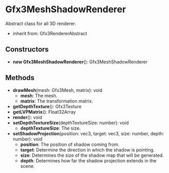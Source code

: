 # Gfx3MeshShadowRenderer

Abstract class for all 3D renderer.
- inherit from: Gfx3RendererAbstract
## Constructors
* **new Gfx3MeshShadowRenderer**(): Gfx3MeshShadowRenderer   
## Methods
* **drawMesh**(mesh: Gfx3Mesh, matrix): void   
  * **mesh**: The mesh.
  * **matrix**: The transformation matrix.
* **getDepthTexture**(): Gfx3Texture   
* **getLVPMatrix**(): Float32Array   
* **render**(): void   
* **setDepthTextureSize**(depthTextureSize: number): void   
  * **depthTextureSize**: The size.
* **setShadowProjection**(position: vec3, target: vec3, size: number, depth: number): void   
  * **position**: The position of shadow coming from.
  * **target**: Determine the direction in which the shadow is pointing.
  * **size**: Determines the size of the shadow map that will be generated.
  * **depth**: Determines how far the shadow projection extends in the scene.
